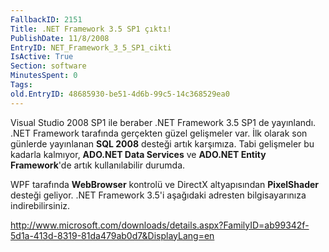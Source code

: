 ```yaml
---
FallbackID: 2151
Title: .NET Framework 3.5 SP1 çıktı!
PublishDate: 11/8/2008
EntryID: NET_Framework_3_5_SP1_cikti
IsActive: True
Section: software
MinutesSpent: 0
Tags: 
old.EntryID: 48685930-be51-4d6b-99c5-14c368529ea0
---
```

Visual Studio 2008 SP1 ile beraber .NET Framework 3.5 SP1 de yayınlandı.
.NET Framework tarafında gerçekten güzel gelişmeler var. İlk olarak son
günlerde yayınlanan **SQL 2008** desteği artık karşımıza. Tabi
gelişmeler bu kadarla kalmıyor, **ADO.NET Data Services** ve **ADO.NET
Entity Framework**'de artık kullanılabilir durumda.

WPF tarafında **WebBrowser** kontrolü ve DirectX altyapısından
**PixelShader** desteği geliyor. .NET Framework 3.5'i aşağıdaki adresten
bilgisayarınıza indirebilirsiniz.

<http://www.microsoft.com/downloads/details.aspx?FamilyID=ab99342f-5d1a-413d-8319-81da479ab0d7&DisplayLang=en>


